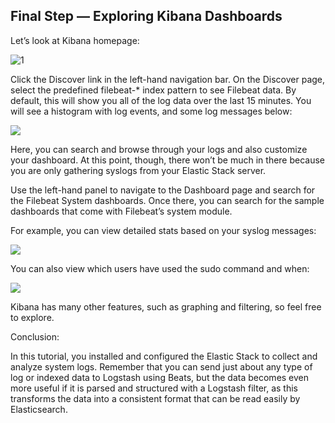 ## Final Step — Exploring Kibana Dashboards

Let’s look at Kibana homepage: 

![1](https://assets.digitalocean.com/articles/elastic_CentOS7_120618/Kibana_Homepage_TN.png)


Click the Discover link in the left-hand navigation bar. On the Discover page, select the predefined filebeat-* index pattern to see Filebeat data. By default, this will show you all of the log data over the last 15 minutes. You will see a histogram with log events, and some log messages below:

![](https://assets.digitalocean.com/articles/elastic_CentOS7_120618/Kibana_DiscoverPage_TN.png)

Here, you can search and browse through your logs and also customize your dashboard. At this point, though, there won’t be much in there because you are only gathering syslogs from your Elastic Stack server.

Use the left-hand panel to navigate to the Dashboard page and search for the Filebeat System dashboards. Once there, you can search for the sample dashboards that come with Filebeat’s system module.

For example, you can view detailed stats based on your syslog messages:

![](https://assets.digitalocean.com/articles/elastic_CentOS7_120618/Kibana_SyslogDashboard_TN.png)

You can also view which users have used the sudo command and when:

![](https://assets.digitalocean.com/articles/elastic_CentOS7_120618/Kibana_Sudo_Page_TN.png)

 
Kibana has many other features, such as graphing and filtering, so feel free to explore.

Conclusion:

In this tutorial, you installed and configured the Elastic Stack to collect and analyze system logs. Remember that you can send just about any type of log or indexed data to Logstash using Beats, but the data becomes even more useful if it is parsed and structured with a Logstash filter, as this transforms the data into a consistent format that can be read easily by Elasticsearch.

